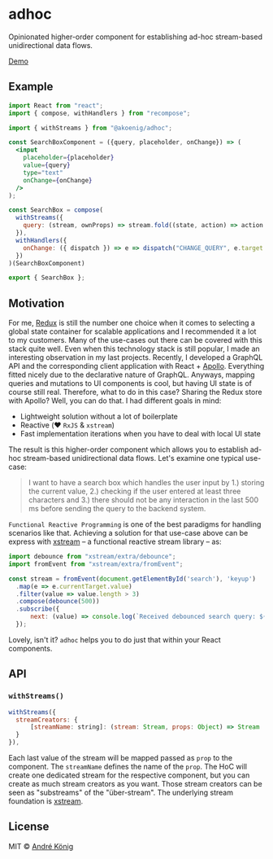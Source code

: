 # adhoc

Opinionated higher-order component for establishing ad-hoc stream-based unidirectional data flows.

[Demo](https://stackblitz.com/edit/react-dcxk1g)

## Example

```jsx
import React from "react";
import { compose, withHandlers } from "recompose";

import { withStreams } from "@akoenig/adhoc";

const SearchBoxComponent = ({query, placeholder, onChange}) => (
  <input
    placeholder={placeholder}
    value={query}
    type="text"
    onChange={onChange}
  />
);

const SearchBox = compose(
  withStreams({
    query: (stream, ownProps) => stream.fold((state, action) => action.payload, ""),
  }),
  withHandlers({
    onChange: ({ dispatch }) => e => dispatch("CHANGE_QUERY", e.target.value)
  })
)(SearchBoxComponent)

export { SearchBox };
```

## Motivation

For me, [Redux](https://redux.js.org) is still the number one choice when it comes to selecting a global state container for scalable applications and I recommended it a lot to my customers. Many of the use-cases out there can be covered with this stack quite well. Even when this technology stack is still popular, I made an interesting observation in my last projects. Recently, I developed a GraphQL API and the corresponding client application with React + [Apollo](http://dev.apollodata.com/). Everything fitted nicely due to the declarative nature of GraphQL. Anyways, mapping queries and mutations to UI components is cool, but having UI state is of course still real. Therefore, what to do in this case? Sharing the Redux store with Apollo? Well, you can do that. I had different goals in mind:

  * Lightweight solution without a lot of boilerplate
  * Reactive (❤️ `RxJS` & `xstream`)
  * Fast implementation iterations when you have to deal with local UI state

The result is this higher-order component which allows you to establish ad-hoc stream-based unidirectional data flows. Let's examine one typical use-case:

> I want to have a search box which handles the user input by 1.) storing the current value, 2.) checking if the user entered at least three characters and 3.) there should not be any interaction in the last 500 ms before sending the query to the backend system.

`Functional Reactive Programming` is one of the best paradigms for handling scenarios like that. Achieving a solution for that use-case above can be express with [xstream](https://github.com/staltz/xstream) – a functional reactive stream library – as:

```js
import debounce from "xstream/extra/debounce";
import fromEvent from "xstream/extra/fromEvent";

const stream = fromEvent(document.getElementById('search'), 'keyup')
  .map(e => e.currentTarget.value)
  .filter(value => value.length > 3)
  .compose(debounce(500))
  .subscribe({
      next: (value) => console.log(`Received debounced search query: ${value}`)
  });
```

Lovely, isn't it? `adhoc` helps you to do just that within your React components.

## API

### `withStreams()`

```js
withStreams({
  streamCreators: {
      [streamName: string]: (stream: Stream, props: Object) => Stream
  }
}),
```

Each last value of the stream will be mapped passed as `prop` to the component. The `streamName` defines the name of the `prop`. The HoC will create one dedicated stream for the respective component, but you can create as much stream creators as you want. Those stream creators can be seen as "substreams" of the "über-stream". The underlying stream foundation is [xstream](https://github.com/staltz/xstream).

## License

MIT © [André König](http://andrekoenig.de)

